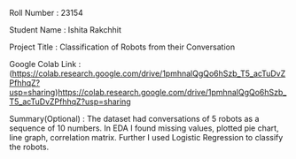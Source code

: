 Roll Number       :   23154

Student Name      :   Ishita Rakchhit

Project Title     :   Classification of Robots from their Conversation

Google Colab Link :  (https://colab.research.google.com/drive/1pmhnalQgQo6hSzb_T5_acTuDvZPfhhqZ?usp=sharing)https://colab.research.google.com/drive/1pmhnalQgQo6hSzb_T5_acTuDvZPfhhqZ?usp=sharing

Summary(Optional) :   The dataset had conversations of 5 robots as a sequence of 10 numbers. In EDA I found missing values, plotted pie chart, line graph, correlation matrix. Further I used Logistic Regression to classify the robots.
